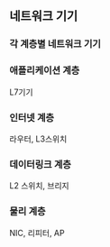 ## 네트워크 기기

### 각 계층별 네트워크 기기

### 애플리케이션 계층
L7기기

### 인터넷 계층
라우터, L3스위치

### 데이터링크 계층
L2 스위치, 브리지

### 물리 계층
NIC, 리피터, AP